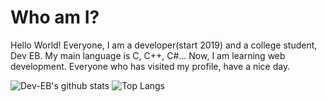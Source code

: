 # Who am I?
Hello World! Everyone, I am a developer(start 2019) and a college student, Dev EB.
My main language is C, C++, C\#...
Now, I am learning web development.
Everyone who has visited my profile, have a nice day.

![Dev-EB's github stats](https://github-readme-stats.vercel.app/api?username=Dev-EB&theme=tokyonight)
![Top Langs](https://github-readme-stats.vercel.app/api/top-langs/?username=Dev-EB&theme=tokyonight)
